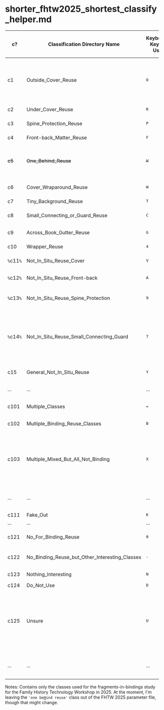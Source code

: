 # shorter_fhtw2025_shortest_classify_helper.md

| c? | Classification Directory Name | Keyboard Key to Use | File-ending Three Letters | Any Mnemonic Explanation | Shows Up As |
|------|---|---|---|---|---|
| c1   | Outside_Cover_Reuse | <kbd>O</kbd> | <code>orc</code> | Don't want to confuse optical character recognition, so <ins>o</ins>utside <ins>r</ins>euse <ins>c</ins>over | <ins>O</ins>utside cover reuse |
| c2   | Under_Cover_Reuse | <kbd>R</kbd> | <code>ucr</code> | Initialism | unde<ins>R</ins> cove<ins>R</ins> <ins>R</ins>euse |
| c3   | Spine_Protection_Reuse | <kbd>P</kbd> | <code>spr</code> | Initialism | s<ins>P</ins>ine <ins>P</ins>rotection_reuse |
| c4   | Front-back_Matter_Reuse | <kbd>F</kbd> | <code>fmr</code> | <ins>f</ins>ront <ins>m</ins>atter <ins>r</ins>euse | <ins>F</ins>ront-back matter reuse |
| <strike>c5</strike>   | <strike>One_Behind_Reuse</strike> | <strike>_<kbd>H</kbd>_</strike> | <strike><code>obr</code></strike> | <strike>Initialism</strike> | TRYING WITHOUT THIS FOR FHTW 2025 <strike>one be<ins>H</ins>ind reuse</strike> |
| c6   | Cover_Wraparound_Reuse | <kbd>W</kbd> | <code>cwa</code> | <ins>c</ins>over <ins>w</ins>rap<ins>a</ins>round | cover <ins>W</ins>raparound reuse |
| c7   | Tiny_Background_Reuse | <kbd>T</kbd> | <code>tbr</code> | Initialism |  |
| c8   | Small_Connecting_or_Guard_Reuse | <kbd>C</kbd> | <code>scg</code> | <ins>s</ins>mall <ins>c</ins>onnecting or <ins>g</ins>uard  | small <ins>C</ins>onnecting or guard reuse |
| c9   | Across_Book_Gutter_Reuse | <kbd>G</kbd> | <code>abg</code> | <ins>a</ins>cross <ins>b<ins>ook <ins>g</ins>utter | across book <ins>G</ins>utter reuse |
| c10  | Wrapper_Reuse | <kbd>4</kbd> | <code>wpr</code> | <ins>w</ins>ra<ins>p</ins>per | wrapper reuse (<ins>4</ins>) |
| <code>%</code>c11<code>%</code>  | Not_In_Situ_Reuse_Cover | <kbd>V</kbd> | <code>nsc</code> | <ins>n</ins>ot in <ins>s</ins>itu reuse <ins>c</ins>over |              <code>%%%%  TO  %%%%</code> |
| <code>%</code>c12<code>%</code>  | Not_In_Situ_Reuse_Front-back | <kbd>A</kbd> | <code>nsf</code> | <ins>n</ins>ot in <ins>s</ins>itu reuse <ins>f</ins>ront-back |    <code>%%%%  BE  %%%%</code> |
| <code>%</code>c13<code>%</code>  | Not_In_Situ_Reuse_Spine_Protection | <kbd>9</kbd> | <code>nsp</code> | <ins>n</ins>ot in <ins>s</ins>itu reuse <ins>(s)p</ins>ine | <code>%%%  COMB-  %%</code> |
| <code>%</code>c14<code>%</code>  | Not_In_Situ_Reuse_Small_Connecting_Guard | <kbd>7</kbd> | <code>nst</code> | <ins>n</ins>ot in <ins>s</ins>itu reuse <ins>s</ins>mall connecting like <ins>(s)t</ins>rap; 7 in like a backwards gamma -> G sound -> <ins>Guard</ins> | <code>%%%  INED  %%%</code> |
| c15  | General_Not_In_Situ_Reuse | <kbd>Y</kbd> | <code>gni</code> | <ins>g</ins>eneral <ins>n</ins>ot <ins>i</ins>n situ reuse | general not in situ reuse (<ins>Y</ins>) |
| ...  | ... | ... | ... | Perhaps more, one day | ... |
| c101 | Multiple_Classes | <kbd>=</kbd> | <code>mcl</code> | <ins>m</ins>ultiple <ins>cl</ins>asses | multiple classes (<ins>=</ins>) |
| c102 | Multiple_Binding_Reuse_Classes | <kbd>B</kbd> | <code>mbr</code> | <ins>m</ins>ultiple <ins>b</ins>inding <ins>r</ins>euse | multiple <ins>B</ins>inding reuse classes |
| c103 | Multiple_Mixed_But_All_Not_Binding | <kbd>X</kbd> | <code>mmx</code> | <ins>m</ins>ultiple <ins>m</ins>i<ins>x</ins>ed (the <ins>x</ins> can help you think of not binding; the word, binding, x-ed out) | multiple mi<ins>X</ins>ed but all not binding |
| ...  | ... | ... | ... | Maybe multiple more, but idk. | ... |
| c111 | Fake_Out | <kbd>K</kbd> | <code>fko</code> | <ins>f</ins>a<ins>k</ins>e-<ins>o</ins>ut | fa<ins>K</ins>e-out |
| ...  | ... | ... | ... | ... | ... |
| c121 | No_For_Binding_Reuse | <kbd>0</kbd> | <code>nbr</code> | <ins>n</ins>o for <ins>b</ins>inding <ins>r</ins>euse | n<ins>0</ins> for binding reuse (<ins>0</ins>) |
| c122 | No_Binding_Reuse_but_Other_Interesting_Classes | <kbd>-</kbd> | <code>oic</code> | <ins>o</ins>ther <ins>i</ins>nteresting <ins>c</ins>lasses | other interesting classes (<ins>-</ins>) |
| c123 | Nothing_Interesting | <kbd>N</kbd> | <code>noi</code> | <ins>n</ins>othing <ins>o</ins>f <ins>i</ins>nterest | <ins>N</ins>othi<ins>N</ins>g i<ins>N</ins>teresti<ins>N</ins>g |
| c124 | Do_Not_Use | <kbd>D</kbd> | <code>dnu</code> | Initialism | <ins>D</ins>o not use |
| c125 | Unsure | <kbd>U</kbd> |  | no addition is given, so that when someone else checks the image, they can classify it however is needed | <ins>U</ins>ns<ins>U</ins>re |
| ...  | ... | ... | ... | Likely not many (or none) after this. | ... |

Notes: Contains only the classes used for the fragments-in-bindings study for the Family History Technology Workshop in 2025. At the moment, I'm leaving the <code>'one be<ins>H</ins>ind reuse'</code> class out of the FHTW 2025 parameter file, though that might change.
